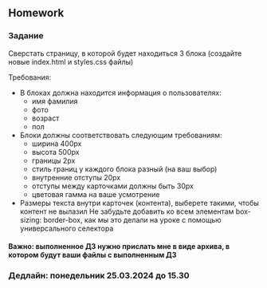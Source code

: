 ##  Homework

### Задание

Сверстать страницу, в которой будет находиться 3 блока (cоздайте новые index.html и styles.css файлы)

Требования:
- В блоках должна находится информация о пользователях:
    - имя фамилия
    - фото
    - возраст
    - пол
- Блоки должны соответствовать следующим требованиям:
    - ширина 400px
    - высота 500px
    - границы 2px
    - стиль границ у каждого блока разный (на ваш выбор)
    - внутренние отступы 20px
    - отступы между карточками должны быть 30px
    - цветовая гамма на ваше усмотрение
- Размеры текста внутри карточек (контента), выберете такими, чтобы контент не вылазил
Не забудьте добавить ко всем элементам box-sizing: border-box, как мы это делали на уроке с помощью универсального селектора

#### Важно: выполненное ДЗ нужно прислать мне в виде архива, в котором будут ваши файлы с выполненным ДЗ

### Дедлайн: понедельник 25.03.2024 до 15.30


